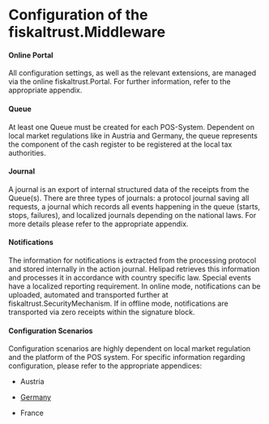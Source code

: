 # Configuration of the fiskaltrust.Middleware

#### Online Portal

All configuration settings, as well as the relevant extensions, are managed via the online fiskaltrust.Portal. For further information, refer to the appropriate appendix.

#### Queue

At least one Queue must be created for each POS-System. Dependent on local market regulations like in Austria and Germany, the queue represents the component of the cash register to be registered at the local tax authorities.

#### Journal

A journal is an export of internal structured data of the receipts from the Queue(s). There are three types of journals: a protocol journal saving all requests, a journal which records all events happening in the queue (starts, stops, failures), and localized journals depending on the national laws. For more details please refer to the appropriate appendix.

#### Notifications

The information for notifications is extracted from the processing protocol and stored internally in the action journal. Helipad retrieves this information and processes it in accordance with country specific law. Special events have a localized reporting requirement. In online mode, notifications can be uploaded, automated and transported further at fiskaltrust.SecurityMechanism. If in offline mode, notifications are transported via zero receipts within the signature block.

#### Configuration Scenarios

Configuration scenarios are highly dependent on local market regulation and the platform of the POS system. For specific information regarding configuration, please refer to the appropriate appendices:

- Austria

- [Germany](../../appendix-de-kassensichv/operation-modes/on-premise-installation.md)
- France